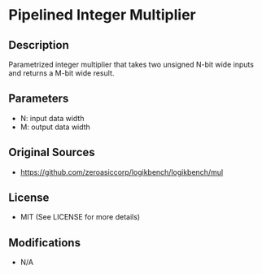 Pipelined Integer Multiplier
============================================

## Description

Parametrized integer multiplier that takes two unsigned N-bit wide inputs and returns a M-bit wide result.

## Parameters

- N: input data width
- M: output data width

## Original Sources

- https://github.com/zeroasiccorp/logikbench/logikbench/mul

## License

- MIT (See LICENSE for more details)

## Modifications

- N/A
